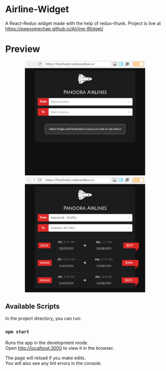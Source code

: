 # Airline-Widget
A React-Redux widget made with the help of redux-thunk.
Project is live at https://awesomechap.github.io/Airline-Widget/

# Preview

<p align="center">
  <img src="https://github.com/AwesomeChap/Airline-Widget/blob/master/public/images/image1.PNG" width="380" hspace="20">
  <img src="https://github.com/AwesomeChap/Airline-Widget/blob/master/public/images/image2.PNG" width="380" hspace="20">
</p>

## Available Scripts

In the project directory, you can run:

### `npm start`

Runs the app in the development mode.<br>
Open [http://localhost:3000](http://localhost:3000) to view it in the browser.

The page will reload if you make edits.<br>
You will also see any lint errors in the console.

